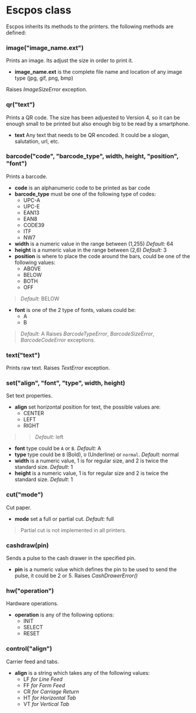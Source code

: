 # Escpos class #

Escpos inherits its methods to the printers.  the following methods are defined:

### image("image\_name.ext") ###
Prints an image. Its adjust the size in order to print it.

  * **image\_name.ext** is the complete file name and location of any image type (jpg, gif, png, bmp)

Raises _ImageSizeError_ exception.

### qr("text") ###
Prints a QR code. The size has been adjuested to Version 4, so it can be enough small to be printed but also enough big to be read by a smartphone.

  * **text** Any text that needs to be QR encoded. It could be a slogan, salutation, url, etc.

### barcode("code", "barcode\_type", width, height, "position", "font") ###
Prints a barcode.
  * **code** is an alphanumeric code to be printed as bar code
  * **barcode\_type** must be one of the following type of codes:
    * UPC-A
    * UPC-E
    * EAN13
    * EAN8
    * CODE39
    * ITF
    * NW7
  * **width** is a numeric value in the range between (1,255) _Default:_ 64
  * **height** is a numeric value in the range between (2,6) _Default:_ 3
  * **position** is where to place the code around the bars, could be one of the following values:
    * ABOVE
    * BELOW
    * BOTH
    * OFF
> _Default:_ BELOW
  * **font** is one of the 2 type of fonts, values could be:
    * A
    * B
> _Default:_ A
Raises _BarcodeTypeError_, _BarcodeSizeError_, _BarcodeCodeError_ exceptions.

### text("text") ###
Prints raw text.
Raises _TextError_ exception.

### set("align", "font", "type", width, height) ###
Set text properties.
  * **align** set horizontal position for text, the possible values are:
    * CENTER
    * LEFT
    * RIGHT
> > _Default:_ left
  * **font** type could be `A` or `B`. _Default:_ A
  * **type** type could be `B` (Bold), `U` (Underline) or `normal`. _Default:_ normal
  * **width** is a numeric value, 1 is for regular size, and 2 is twice the standard size. _Default_: 1
  * **height** is a numeric value, 1 is for regular size and 2 is twice the standard size. _Default_: 1

### cut("mode") ###
Cut paper.
  * **mode** set a full or partial cut. _Default:_ full

> Partial cut is not implemented in all printers.

### cashdraw(pin) ###
Sends a pulse to the cash drawer in the specified pin.
  * **pin** is a numeric value which defines the pin to be used to send the pulse, it could be 2 or 5.
Raises _CashDrawerError()_

### hw("operation") ###
Hardware operations.
  * **operation** is any of the following options:
    * INIT
    * SELECT
    * RESET

### control("align") ###
Carrier feed and tabs.
  * **align** is a string which takes any of the following values:
    * LF _for Line Feed_
    * FF _for Form Feed_
    * CR _for Carriage Return_
    * HT _for Horizontal Tab_
    * VT _for Vertical Tab_